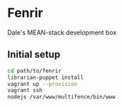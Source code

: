 Fenrir
===
Dale's MEAN-stack development box

Initial setup
--
```bash
cd path/to/fenrir
librarian-puppet install
vagrant up --provision
vagrant ssh
nodejs /var/www/multifence/bin/www
```
